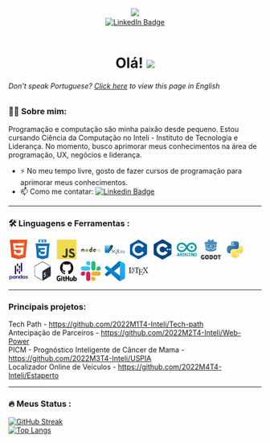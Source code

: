 <div id="header" align="center">
  <img src="https://media3.giphy.com/media/jdPMeyv9rn0hZHh8n9/giphy.gif?cid=790b76115t7v1zkfvvwba1kc02r8920k53ynd9qqx9htmkx0&rid=giphy.gif&ct=s" width="250"/>
  <div id="badges">
    <a href="https://www.linkedin.com/in/vitoraugustobarros/">
      <img src="https://img.shields.io/badge/LinkedIn-blue?style=for-the-badge&logo=linkedin&logoColor=white" alt="LinkedIn Badge"/>
    </a>
  </div>
  <img src="https://komarev.com/ghpvc/?username=dtonavitor&style=flat-square&color=blue" alt=""/>
  <h1>
    Olá!
    <img src="https://media.giphy.com/media/hvRJCLFzcasrR4ia7z/giphy.gif" width="30px"/>
  </h1>
</div>

<h6>Don't speak Portuguese? <a href="https://github.com/dtonavitor/dtonavitor/blob/main/README-en.md">Click here</a> to view this page in English</h6>

### :man_technologist: Sobre mim: 
Programação e computação são minha paixão desde pequeno. Estou cursando Ciência da Computação no Inteli - Instituto de Tecnologia e Liderança. No momento, busco aprimorar meus conhecimentos na área de programação, UX, negócios e liderança.
- :zap: No meu tempo livre, gosto de fazer cursos de programação para aprimorar meus conhecimentos.
- :mailbox: Como me contatar: [![Linkedin Badge](https://img.shields.io/badge/-dtonavitor-blue?style=flat&logo=Linkedin&logoColor=white)](https://www.linkedin.com/in/vitoraugustobarros/)

---
### :hammer_and_wrench: Linguagens e Ferramentas :
<div>
  <img src="https://github.com/devicons/devicon/blob/master/icons/html5/html5-original.svg" title="HTML5" alt="HTML" width="40" height="40"/>&nbsp;
  <img src="https://github.com/devicons/devicon/blob/master/icons/css3/css3-plain-wordmark.svg"  title="CSS3" alt="CSS" width="40" height="40"/>&nbsp;
  <img src="https://github.com/devicons/devicon/blob/master/icons/javascript/javascript-original.svg" title="JavaScript" alt="JavaScript" width="40" height="40"/>&nbsp;
  <img src="https://github.com/devicons/devicon/blob/master/icons/nodejs/nodejs-original-wordmark.svg" title="NodeJS" alt="NodeJS" width="40" height="40"/>&nbsp;
  <img src="https://github.com/devicons/devicon/blob/master/icons/sqlite/sqlite-original-wordmark.svg" title="SQLite"  alt="SQLite" width="40" height="40"/>&nbsp;
  <img src="https://github.com/devicons/devicon/blob/master/icons/c/c-plain.svg" title="C"  alt="C" width="40" height="40"/>&nbsp;
  <img src="https://github.com/devicons/devicon/blob/master/icons/cplusplus/cplusplus-plain.svg" title="C++"  alt="C++" width="40" height="40"/>&nbsp;
  <img src="https://github.com/devicons/devicon/blob/master/icons/arduino/arduino-original-wordmark.svg" title="Arduino"  alt="Arduino" width="40" height="40"/>&nbsp;
  <img src="https://github.com/devicons/devicon/blob/master/icons/godot/godot-original-wordmark.svg" title="Godot"  alt="Godot" width="40" height="40"/>&nbsp;
  <img src="https://github.com/devicons/devicon/blob/master/icons/python/python-original.svg" title="Python" alt="Python" width="40" height="40"/>&nbsp;
  <img src="https://github.com/devicons/devicon/blob/master/icons/pandas/pandas-original-wordmark.svg" title="Pandas"  alt="Pandas" width="40" height="40"/>&nbsp;
  <img src="https://github.com/devicons/devicon/blob/master/icons/bash/bash-original.svg" title="Bash"  alt="Bash" width="40" height="40"/>&nbsp;
  <img src="https://github.com/devicons/devicon/blob/master/icons/github/github-original-wordmark.svg" title="Github" alt="Github" width="40" height="40"/>&nbsp;
  <img src="https://github.com/devicons/devicon/blob/master/icons/slack/slack-original.svg" title="Slack" alt="Slack" width="40" height="40"/>&nbsp;
  <img src="https://github.com/devicons/devicon/blob/master/icons/vscode/vscode-original.svg" title="VScode" alt="VScode" width="40" height="40"/>&nbsp;
  <img src="https://github.com/devicons/devicon/blob/master/icons/latex/latex-original.svg" title="Latex"  alt="Latex" width="40" height="40"/>
</div>

---
### Principais projetos: 
<div>
   Tech Path - <a href="https://github.com/2022M1T4-Inteli/Tech-path">https://github.com/2022M1T4-Inteli/Tech-path</a><br>
   Antecipação de Parceiros - <a href="https://github.com/2022M2T4-Inteli/Web-Power"> https://github.com/2022M2T4-Inteli/Web-Power</a><br>
   PICM - Prognóstico Inteligente de Câncer de Mama - <a href="https://github.com/2022M3T4-Inteli/USPIA"> https://github.com/2022M3T4-Inteli/USPIA</a><br>
   Localizador Online de Veículos - <a href="https://github.com/2022M4T4-Inteli/Estaperto"> https://github.com/2022M4T4-Inteli/Estaperto</a><br>
</div>

---

### :fire: Meus Status :
[![GitHub Streak](http://github-readme-streak-stats.herokuapp.com?user=dtonavitor&theme=dark&background=000000)](https://git.io/streak-stats)<br>
[![Top Langs](https://github-readme-stats.vercel.app/api/top-langs/?username=dtonavitor&layout=compact&theme=vision-friendly-dark)](https://github.com/anuraghazra/github-readme-stats)
